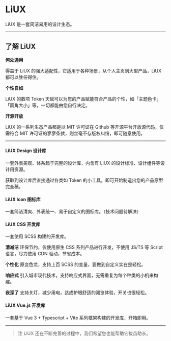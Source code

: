 # LiUX

LiUX 是一套简洁易用的设计生态。

------

## 了解 LiUX

**何处通用**

得益于 LiUX 的强大适配性，它适用于各种场景，从个人主页到大型产品，LiUX 都可以胜任得住。

**个性自如**

LiUX 的数项 Token 天赋可以为您的产品赋能符合产品的个性，如「主题色卡」「圆角大小」等，一切都能由您自行决定。

**开源开放**

LiUX 的一系列生态产品都是以 MIT 许可证在 Github 等开源平台开放源代码，仅需符合 MIT 许可证的寥寥条款，则丝毫不存版权纠纷，即可随意使用。

------

#### LiUX Design 设计库

一套外表美观、体系趋于完整的设计库，内含有 LiUX 的设计标准、设计组件等设计用资源。

获取到设计库后直接通过各类如 Token 的小工具，即可开始制造出您的产品原型完全稿。

#### LiUX Icon 图标库

一套简洁清爽、外表统一、易于自定义的图标库。（技术问题待解决）

#### LiUX CSS 开发库

一套使用 SCSS 构建的开发库。

**清减洁** 环保节约，仅使用原生 CSS 系列产品进行开发，不使用 JS/TS 等 Script 语言，尽力使用 CDN 驱动，节省成本。

**个性化** 原变色龙，支持上百 SCSS 的变量，要做到自定义实在是轻松。

**响应式** 引入城市现代技术，支持响应式界面，无需重复为每个种类的小机来构建。

**夜深了** 支持关灯，减少用电，达成护眼舒适的阅览体验，开关也很轻松。

#### LiUX Vue.js 开发库

一套基于 Vue 3 + Typescript + Vite 系列框架构建的开发库，开箱即用。

------

> 注 LiUX 还在不断完善的过程中，我们希望您也能帮助它拔苗助长。